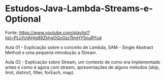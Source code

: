 # Estudos-Java-Lambda-Streams-e-Optional

Fonte: https://www.youtube.com/playlist?list=PLuYctAHjg89ZkhgOQo0zcTtmHY5nuRYud

Aula 01 - Explicação sobre o conceito de Lambda, SAM - Single Abstract Method e uma pequena introdução a Stream.

Aula 02 - Explicação sobre Stream, um contexto de como era implementado antes e como é agora com stream, apresentações de alguns métodos (skip, limit, distinct, filter, forEach, map).